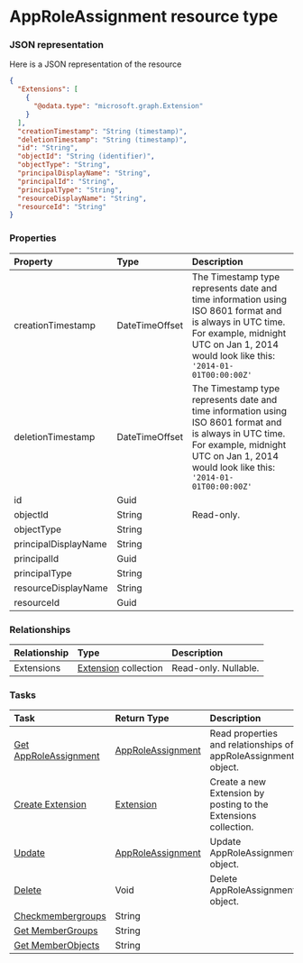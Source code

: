 # AppRoleAssignment resource type



### JSON representation

Here is a JSON representation of the resource

```json
{
  "Extensions": [
    {
      "@odata.type": "microsoft.graph.Extension"
    }
  ],
  "creationTimestamp": "String (timestamp)",
  "deletionTimestamp": "String (timestamp)",
  "id": "String",
  "objectId": "String (identifier)",
  "objectType": "String",
  "principalDisplayName": "String",
  "principalId": "String",
  "principalType": "String",
  "resourceDisplayName": "String",
  "resourceId": "String"
}

```
### Properties
| Property	   | Type	|Description|
|:---------------|:--------|:----------|
|creationTimestamp|DateTimeOffset|The Timestamp type represents date and time information using ISO 8601 format and is always in UTC time. For example, midnight UTC on Jan 1, 2014 would look like this: `'2014-01-01T00:00:00Z'`|
|deletionTimestamp|DateTimeOffset|The Timestamp type represents date and time information using ISO 8601 format and is always in UTC time. For example, midnight UTC on Jan 1, 2014 would look like this: `'2014-01-01T00:00:00Z'`|
|id|Guid||
|objectId|String| Read-only.|
|objectType|String||
|principalDisplayName|String||
|principalId|Guid||
|principalType|String||
|resourceDisplayName|String||
|resourceId|Guid||

### Relationships
| Relationship | Type	|Description|
|:---------------|:--------|:----------|
|Extensions|[Extension](extension.md) collection| Read-only. Nullable.|

### Tasks

| Task		   | Return Type	|Description|
|:---------------|:--------|:----------|
|[Get AppRoleAssignment](../api/approleassignment_get.md) | [AppRoleAssignment](approleassignment.md) |Read properties and relationships of appRoleAssignment object.|
|[Create Extension](../api/approleassignment_post_extensions.md) |[Extension](extension.md)| Create a new Extension by posting to the Extensions collection.|
|[Update](../api/approleassignment_update.md) | [AppRoleAssignment](approleassignment.md)	|Update AppRoleAssignment object. |
|[Delete](../api/approleassignment_delete.md) | Void	|Delete AppRoleAssignment object. |
|[Checkmembergroups](../api/approleassignment_checkmembergroups.md)|String||
|[Get MemberGroups](../api/approleassignment_getmembergroups.md)|String||
|[Get MemberObjects](../api/approleassignment_getmemberobjects.md)|String||

<!-- uuid: c98dfa22-01ae-4da9-bc32-cbffa021014f
2015-10-09 17:20:40 UTC -->